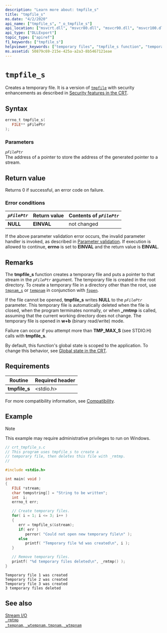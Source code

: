 ```yaml
---
description: "Learn more about: tmpfile_s"
title: "tmpfile_s"
ms.date: "4/2/2020"
api_name: ["tmpfile_s", "_o_tmpfile_s"]
api_location: ["msvcrt.dll", "msvcr80.dll", "msvcr90.dll", "msvcr100.dll", "msvcr100_clr0400.dll", "msvcr110.dll", "msvcr110_clr0400.dll", "msvcr120.dll", "msvcr120_clr0400.dll", "ucrtbase.dll", "api-ms-win-crt-stdio-l1-1-0.dll", "api-ms-win-crt-private-l1-1-0.dll"]
api_type: ["DLLExport"]
topic_type: ["apiref"]
f1_keywords: ["tmpfile_s"]
helpviewer_keywords: ["temporary files", "tmpfile_s function", "temporary files, creating"]
ms.assetid: 50879c69-215e-425a-a2a3-8b5467121eae
---
```

# `tmpfile_s`

Creates a temporary file. It is a version of [`tmpfile`](tmpfile.md) with security enhancements as described in [Security features in the CRT](../security-features-in-the-crt.md).

## Syntax

```C
errno_t tmpfile_s(
   FILE** pFilePtr
);
```

### Parameters

*`pFilePtr`*\
The address of a pointer to store the address of the generated pointer to a stream.

## Return value

Returns 0 if successful, an error code on failure.

### Error conditions

|*`pFilePtr`*|Return value|Contents of *`pFilePtr`*|
|----------------|----------------------|---------------------------------|
|**NULL**|**EINVAL**|not changed|

If the above parameter validation error occurs, the invalid parameter handler is invoked, as described in [Parameter validation](../parameter-validation.md). If execution is allowed to continue, **errno** is set to **EINVAL** and the return value is **EINVAL**.

## Remarks

The **tmpfile_s** function creates a temporary file and puts a pointer to that stream in the *`pFilePtr`* argument. The temporary file is created in the root directory. To create a temporary file in a directory other than the root, use [`tmpnam_s`](tmpnam-s-wtmpnam-s.md) or [`tempnam`](tempnam-wtempnam-tmpnam-wtmpnam.md) in conjunction with [`fopen`](fopen-wfopen.md).

If the file cannot be opened, **tmpfile_s** writes **NULL** to the *`pFilePtr`* parameter. This temporary file is automatically deleted when the file is closed, when the program terminates normally, or when **_rmtmp** is called, assuming that the current working directory does not change. The temporary file is opened in **w+b** (binary read/write) mode.

Failure can occur if you attempt more than **TMP_MAX_S** (see STDIO.H) calls with **tmpfile_s**.

By default, this function's global state is scoped to the application. To change this behavior, see [Global state in the CRT](../global-state.md).

## Requirements

|Routine|Required header|
|-------------|---------------------|
|**tmpfile_s**|\<stdio.h>|

For more compatibility information, see [Compatibility](../compatibility.md).

## Example

> [!NOTE]
> This example may require administrative privileges to run on Windows.

```C
// crt_tmpfile_s.c
// This program uses tmpfile_s to create a
// temporary file, then deletes this file with _rmtmp.
//

#include <stdio.h>

int main( void )
{
   FILE *stream;
   char tempstring[] = "String to be written";
   int  i;
   errno_t err;

   // Create temporary files.
   for( i = 1; i <= 3; i++ )
   {
      err = tmpfile_s(&stream);
      if( err )
         perror( "Could not open new temporary file\n" );
      else
         printf( "Temporary file %d was created\n", i );
   }

   // Remove temporary files.
   printf( "%d temporary files deleted\n", _rmtmp() );
}
```

```Output
Temporary file 1 was created
Temporary file 2 was created
Temporary file 3 was created
3 temporary files deleted
```

## See also

[Stream I/O](../stream-i-o.md)\
[`_rmtmp`](rmtmp.md)\
[`_tempnam`, `_wtempnam`, `tmpnam`, `_wtmpnam`](tempnam-wtempnam-tmpnam-wtmpnam.md)
